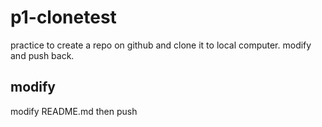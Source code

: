 # p1-clonetest
practice to create a repo on github and clone it to local computer. modify and push back.

## modify
modify README.md then push